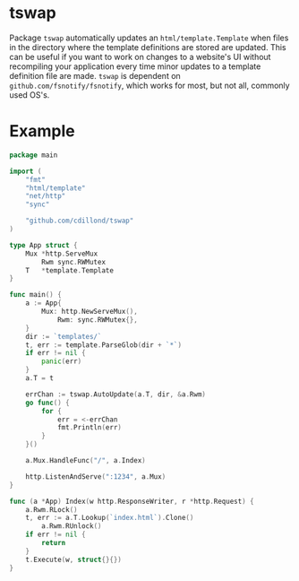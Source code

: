 # tswap
Package `tswap` automatically updates an `html/template.Template` when files in the directory where the template definitions are stored are updated. This can be useful if you want to work on changes to a website's UI without recompiling your application every time minor updates to a template definition file are made. `tswap` is dependent on `github.com/fsnotify/fsnotify`, which works for most, but not all, commonly used OS's.
# Example
```go
package main

import (
	"fmt"
	"html/template"
	"net/http"
	"sync"

	"github.com/cdillond/tswap"
)

type App struct {
	Mux *http.ServeMux
    	Rwm sync.RWMutex
	T   *template.Template
}

func main() {
	a := App{
		Mux: http.NewServeMux(),
        	Rwm: sync.RWMutex{},
	}
	dir := `templates/`
	t, err := template.ParseGlob(dir + `*`)
	if err != nil {
		panic(err)
	}
	a.T = t

	errChan := tswap.AutoUpdate(a.T, dir, &a.Rwm)
	go func() {
		for {
			err = <-errChan
			fmt.Println(err)
		}
	}()

	a.Mux.HandleFunc("/", a.Index)

	http.ListenAndServe(":1234", a.Mux)
}

func (a *App) Index(w http.ResponseWriter, r *http.Request) {
	a.Rwm.RLock()
	t, err := a.T.Lookup(`index.html`).Clone()
    	a.Rwm.RUnlock()
	if err != nil {
		return
	}
	t.Execute(w, struct{}{})
}
```

